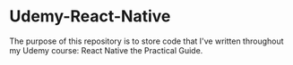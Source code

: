 # Udemy-React-Native

The purpose of this repository is to store code that I've written throughout my Udemy course: React Native the Practical Guide.
